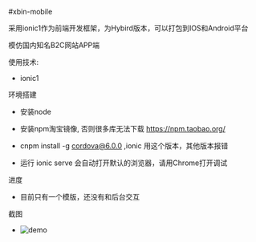 #xbin-mobile

采用ionic1作为前端开发框架，为Hybird版本，可以打包到IOS和Android平台

模仿国内知名B2C网站APP端

使用技术:
* ionic1

环境搭建
* 安装node

* 安装npm淘宝镜像, 否则很多库无法下载	https://npm.taobao.org/

* cnpm install -g cordova@6.0.0 ,ionic 用这个版本，其他版本报错

* 运行 ionic serve 会自动打开默认的浏览器，请用Chrome打开调试

进度

* 目前只有一个模版，还没有和后台交互

截图

* ![demo](http://git.oschina.net/orangehs/xbin-mobile/raw/master/imgs/demo.png)
